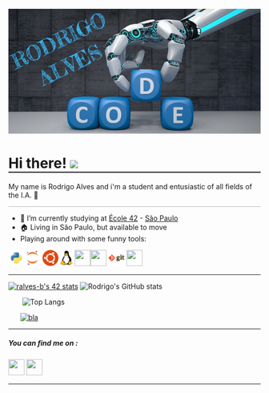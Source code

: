 ![](imagemreduzidacomnome.jpg)

<h1 style="border:solid; border-width: 0 0 2px 0"> Hi there!  <img src="https://media.giphy.com/media/26Fxy3Iz1ari8oytO/giphy.gif" width="80px"></h1>
My name is Rodrigo Alves and i'm a student and entusiastic of all fields of the I.A. 🤖

<hr style="opacity:0.3">

- 🌱 I’m currently studying at [École 42](https://www.42.fr/) - [São Paulo](https://www.42sp.org.br/) 
- 🏠 Living in São Paulo, but available to move
- Playing around with some funny tools:

<img height="32" width="32" src="https://raw.githubusercontent.com/github/explore/80688e429a7d4ef2fca1e82350fe8e3517d3494d/topics/python/python.png" /><img height="32" width="32" src="https://raw.githubusercontent.com/github/explore/80688e429a7d4ef2fca1e82350fe8e3517d3494d/topics/jupyter-notebook/jupyter-notebook.png" /> <img height="32" width="32" src="https://raw.githubusercontent.com/github/explore/80688e429a7d4ef2fca1e82350fe8e3517d3494d/topics/ubuntu/ubuntu.png"/><img height="32" width="32" src="https://raw.githubusercontent.com/github/explore/80688e429a7d4ef2fca1e82350fe8e3517d3494d/topics/linux/linux.png" /><img height="32" width="32" src="https://image.winudf.com/v2/image/Y29tLnJhZmF0aGVuZy5LYWdnbGVfSW5faWNvbl8xNTMwNjM3MjQ5XzAyNw/icon.png?w=170&fakeurl=1" /><img height="32" width="32" src="https://cdn.jsdelivr.net/npm/simple-icons@v4/icons/git.svg" /> <img height="32" width="32" src="https://raw.githubusercontent.com/github/explore/80688e429a7d4ef2fca1e82350fe8e3517d3494d/topics/git/git.png"/> <img height="32" width="32" src="https://cdn.jsdelivr.net/npm/simple-icons@v4/icons/markdown.svg" />




<hr>

<a href="https://github.com/JaeSeoKim/badge42"><img height="174" width="494" img src="https://badge42.vercel.app/api/v2/cl44yvrfh00810al96fmppjez/stats?cursusId=21&coalitionId=undefined" alt="ralves-b's 42 stats" /></a>
![Rodrigo's GitHub stats](https://github-readme-stats.vercel.app/api?username=rodrigo-br&hide=stars&show_icons=true&theme=algolia&custom_title=My&nbsp;GitHub&nbsp;Stats)

&nbsp;&nbsp;&nbsp;&nbsp;&nbsp;&nbsp;&nbsp;![Top Langs](https://github-readme-stats.vercel.app/api/top-langs/?username=rodrigo-br&hide=tcl,html)

&nbsp;&nbsp;&nbsp;&nbsp;&nbsp;&nbsp;[![bla](https://github-readme-stats.vercel.app/api/pin/?username=rodrigo-br&repo=Portfolio&theme=algolia)](https://github.com/rodrigo-br/Portfolio)


<hr>


##### You can find me on :

[<img height="32" width="32" src="https://i0.wp.com/solistica.com/wp-content/uploads/2019/10/linkedin.png" />](https://www.linkedin.com/in/rodrigoalves-brito/) [<img height="32" width="32" src="https://encrypted-tbn0.gstatic.com/images?q=tbn:ANd9GcSYyBOhoszA4rnl51UKY-ntcNjIsOlx2Uomhw&usqp=CAU" />](https://api.whatsapp.com/send?phone=5511986073929)


<hr>
